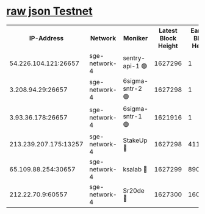 
[raw json Testnet](https://rpc-check.sget.stavr.tech/sget/rpc-sget-result.json)
=


<table><tr><th>IP-Address</th><th>Network</th><th>Moniker</th><th>Latest Block Height</th><th>Earliest Block Height</th><th>Catching Up</th><th>Tx Index</th><th>Voting Power</th><th>Scan Time</th></tr><tr><td>54.226.104.121:26657</td><td>sge-network-4</td><td>sentry-api-1 🟢</td><td>1627296</td><td>1</td><td>False</td><td>on</td><td>0</td><td>2024-02-18T15:39:39.037292979UTC</td></tr><tr><td>3.208.94.29:26657</td><td>sge-network-4</td><td>6sigma-sntr-2 🟢</td><td>1627298</td><td>1</td><td>False</td><td>on</td><td>0</td><td>2024-02-18T15:39:49.090581073UTC</td></tr><tr><td>3.93.36.178:26657</td><td>sge-network-4</td><td>6sigma-sntr-1 🟢</td><td>1621916</td><td>1</td><td>False</td><td>on</td><td>0</td><td>2024-02-18T15:39:51.773321860UTC</td></tr><tr><td>213.239.207.175:13257</td><td>sge-network-4</td><td>StakeUp 🔴</td><td>1627298</td><td>411001</td><td>False</td><td>off</td><td>100</td><td>2024-02-18T15:39:48.094736724UTC</td></tr><tr><td>65.109.88.254:30657</td><td>sge-network-4</td><td>ksalab 🔴</td><td>1627299</td><td>890001</td><td>False</td><td>off</td><td>2172</td><td>2024-02-18T15:39:56.252944888UTC</td></tr><tr><td>212.22.70.9:60557</td><td>sge-network-4</td><td>Sr20de 🔴</td><td>1627300</td><td>1608978</td><td>False</td><td>on</td><td>104</td><td>2024-02-18T15:39:58.718060406UTC</td></tr></table>
